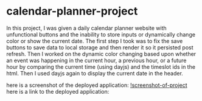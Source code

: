 # calendar-planner-project
In this project, I was given a daily calendar planner website with unfunctional buttons and the inability to store inputs or dynamically change color or show the current date. The first step I took was to fix the save buttons to save data to local storage and then render it so it persisted post refresh. Then I worked on the dynamic color changing based upon whether an event was happening in the current hour, a previous hour, or a future hour by comparing the current time (using dayjs) and the timeslot ids in the html. Then I used dayjs again to display the current date in the header.

here is a screenshot of the deployed application: [!screenshot-of-project](/Assets/images/calendar-project-screenshot.png)
here is a link to the deployed application: 